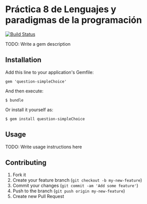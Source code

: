 # Práctica 8 de Lenguajes y paradigmas de la programación

[![Build Status](https://travis-ci.org/LPP1415/LPP_T_8.svg?branch=master)](https://travis-ci.org/LPP1415/LPP_T_8)

TODO: Write a gem description

## Installation

Add this line to your application's Gemfile:

    gem 'question-simpleChoice'

And then execute:

    $ bundle

Or install it yourself as:

    $ gem install question-simpleChoice

## Usage

TODO: Write usage instructions here

## Contributing

1. Fork it
2. Create your feature branch (`git checkout -b my-new-feature`)
3. Commit your changes (`git commit -am 'Add some feature'`)
4. Push to the branch (`git push origin my-new-feature`)
5. Create new Pull Request
